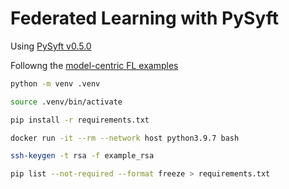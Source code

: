 # Federated Learning with PySyft

Using [PySyft v0.5.0](https://github.com/OpenMined/PySyft/tree/syft_0.5.0)

Followng the [model-centric FL examples](https://github.com/OpenMined/PySyft/tree/syft_0.5.0/packages/syft/examples/federated-learning/model-centric)

```sh
python -m venv .venv

source .venv/bin/activate

pip install -r requirements.txt
```

```sh
docker run -it --rm --network host python3.9.7 bash
```

```sh
ssh-keygen -t rsa -f example_rsa
```

```sh
pip list --not-required --format freeze > requirements.txt
```
